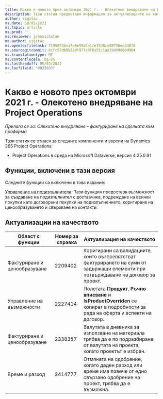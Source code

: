 ```yaml
---
title: Какво е новото през октомври 2021 г. - Олекотено внедряване на Project Operations
description: Тази статия предоставя информация за актуализациите на качеството, налични в изданието на олекотено внедряване на Project Operations за октомври 2021 г.
author: sigitac
ms.date: 10/05/2021
ms.topic: article
ms.prod: ''
ms.reviewer: johnmichalak
ms.author: sigitac
ms.openlocfilehash: 7199853bea7e8e99a2a1ce19d6ce88736edb38f8
ms.sourcegitcommit: 6cfc50d89528df977a8f6a55c1ad39d99800d9b4
ms.translationtype: MT
ms.contentlocale: bg-BG
ms.lasthandoff: 06/03/2022
ms.locfileid: "8921933"
---
```

# <a name="whats-new-october-2021---project-operations-lite-deployment"></a>Какво е новото през октомври 2021 г. - Олекотено внедряване на Project Operations

_Прилага се за: Олекотено внедряване – фактуриране на сделката към проформа_

Тази статия се отнася за следните компоненти и версии на Dynamics 365 Project Operations:

  - Project Operations в среда на Microsoft Dataverse, версия 4.25.0.91


## <a name="features-included-in-this-release"></a>Функции, включени в тази версия

Следните функции са включени в това издание:

[Управление на подизпълнители](../subcontracting/managing-subcontracts-overview.md): Тази функция предоставя възможност за създаване на подизпълнител с доставчика, подреждане на всички покупки като договорени покупки на подизпълнението, коригиране на ценообразуването и свързване на контакти.


## <a name="quality-updates"></a>Актуализации на качеството

| **Област с функции** | **Номер за справка** | **Актуализация на качеството** |
| --- | --- | --- |
| Фактуриране и ценообразуване | 2209402 | Коригирани са валидациите, които възпрепятстват фактурирането на суми от задържащи елементи при потвърждаване на договор за проект. |
|   Управление на възможности | 2227414 | Полетата **Продукт**, **Ръчно вписване** и **IsProductOverriden** се копират в подробности за реда на оферта и аспекти на договор. |
| Фактуриране и ценообразуване | 2338357 | Валутата в дневника за използване на материала трябва да е по подразбиране от валутата на проекта, когато проектът е избран. |
| Време и разход | 2414777 | Отмяната на одобрение, когато даден разход или време има повече от едно свързано одобрение на проект, трябва да е възможна. |
